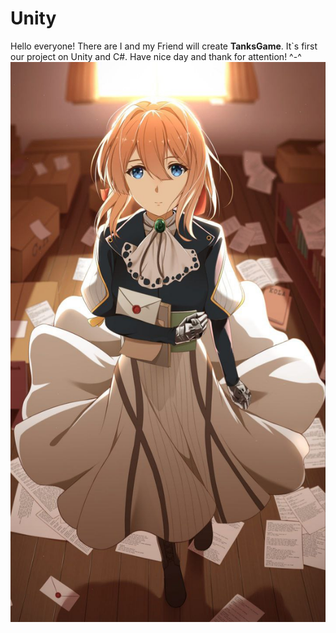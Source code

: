 # Unity
Hello everyone! There are I and my Friend will create **TanksGame**. It`s first our project on Unity and C#. Have nice day and thank for attention! ^-^ 
![<3](/Assets/Images/vaiolet.jpg)

